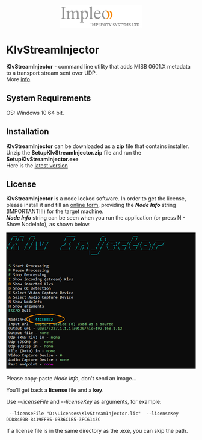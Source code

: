 
<div align="center">
  <a >
    <img src="images/impleo_logo.png" alt="Logo" >
  </a>
</div>

# KlvStreamInjector
**KlvStreamInjector** - command line utility that adds MISB 0601.X metadata to a transport stream sent over UDP.  
More [info](https://www.impleotv.com/content/klvstreaminjector/help/index.html).

## System Requirements
OS: Windows 10 64 bit.

## Installation

**KlvStreamInjector** can be downloaded as a **zip** file that contains installer. Unzip the **SetupKlvStreamInjector.zip** file and run the **SetupKlvStreamInjector.exe**  
Here is the [latest version](https://github.com/impleotv/klv-stream-injector-release/releases/latest/download/SetupKlvStreamInjector.zip)

## License

**KlvStreamInjector** is a node locked software. In order to get the license, please install it and fill an [online form](https://docs.google.com/forms/d/e/1FAIpQLSd_XW6bDsFce1G1cpds4gMQNlwNax0CvkWzcMbscxZ5rLaIbA/viewform), providing the ***Node Info*** string (IMPORTANT!!!) for the target machine.  
***Node Info*** string can be seen when you run the application (or press N - Show NodeInfo), as shown below.

![NodeInfo string](images/license.png)

Please copy-paste *Node Info*, don't send an image...

You'll get back a **license** file and a **key**.

Use *--licenseFile* and *--licenseKey* as arguments, for example:
```
 --licenseFile "D:\Licenses\KlvStreamInjector.lic"  --licenseKey DDD8460B-8419FF85-0B36C1B5-3FC6143C
```
If a license file is in the same directory as the .exe, you can skip the path.
